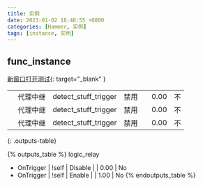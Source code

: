 ```yaml
---
title: 实例
date: 2023-01-02 18:48:55 +0800
categories: [Hammer, 实例]
tags: [instance, 实例]
---
```


## func_instance
[新窗口打开测试](./){: target="_blank" }

|  |  |  |  |  |  |  |
| --- | --- | --- | --- | --- | --- | --- |
|  | 代理中继 | detect_stuff_trigger | 禁用 |  | 0.00 | 不 |
|  | 代理中继 | detect_stuff_trigger | 禁用 |  | 0.00 | 不 |
|  | 代理中继 | detect_stuff_trigger | 禁用 |  | 0.00 | 不 |
{: .outputs-table}

{% outputs_table %}
logic_relay
- OnTrigger | !self | Disable |  | 0.00 | No
- OnTrigger | !self | Enable |  | 1.00 | No
{% endoutputs_table %}
